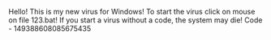 Hello! This is my new virus for Windows!
To start the virus click on mouse on file 123.bat!
If you start a virus without a code, the system may die!
Code - 149388608085675435
